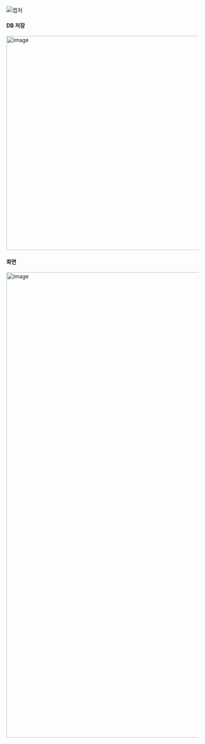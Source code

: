 ![캡처](https://github.com/user-attachments/assets/7e7aeca8-e77f-4934-b014-765ad8cf88f7)


#### DB 저장
<img width="560" alt="image" src="https://github.com/user-attachments/assets/00e477cc-6292-4e33-bc53-38ab4b5f087f">

#### 화면
<img width="1217" alt="image" src="https://github.com/user-attachments/assets/8e4b6801-5188-4679-95ab-35a34643c844">
